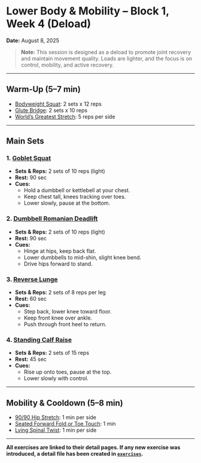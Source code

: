 # Lower Body & Mobility – Block 1, Week 4 (Deload)
**Date:** August 8, 2025

> **Note:** This session is designed as a deload to promote joint recovery and maintain movement quality. Loads are lighter, and the focus is on control, mobility, and active recovery.

---

## Warm-Up (5–7 min)
- [Bodyweight Squat](../exercises/bodyweight_squat.json): 2 sets x 12 reps
- [Glute Bridge](../exercises/glute_bridge.json): 2 sets x 10 reps
- [World’s Greatest Stretch](../exercises/worlds_greatest_stretch.json): 5 reps per side

---

## Main Sets
### 1. [Goblet Squat](../exercises/goblet_squat.json)
- **Sets & Reps:** 2 sets of 10 reps (light)
- **Rest:** 90 sec
- **Cues:**  
  - Hold a dumbbell or kettlebell at your chest.
  - Keep chest tall, knees tracking over toes.
  - Lower slowly, pause at the bottom.

### 2. [Dumbbell Romanian Deadlift](../exercises/dumbbell_romanian_deadlift.json)
- **Sets & Reps:** 2 sets of 10 reps (light)
- **Rest:** 90 sec
- **Cues:**  
  - Hinge at hips, keep back flat.
  - Lower dumbbells to mid-shin, slight knee bend.
  - Drive hips forward to stand.

### 3. [Reverse Lunge](../exercises/reverse_lunge.json)
- **Sets & Reps:** 2 sets of 8 reps per leg
- **Rest:** 60 sec
- **Cues:**  
  - Step back, lower knee toward floor.
  - Keep front knee over ankle.
  - Push through front heel to return.

### 4. [Standing Calf Raise](../exercises/standing_calf_raise.json)
- **Sets & Reps:** 2 sets of 15 reps
- **Rest:** 45 sec
- **Cues:**  
  - Rise up onto toes, pause at the top.
  - Lower slowly with control.

---

## Mobility & Cooldown (5–8 min)
- [90/90 Hip Stretch](../exercises/90_90_hip_stretch.json): 1 min per side
- [Seated Forward Fold or Toe Touch](../exercises/seated_forward_fold_or_toe_touch.json): 1 min
- [Lying Spinal Twist](../exercises/lying_spinal_twist.json): 1 min per side

---

**All exercises are linked to their detail pages. If any new exercise was introduced, a detail file has been created in [`exercises`](../exercises ).**
